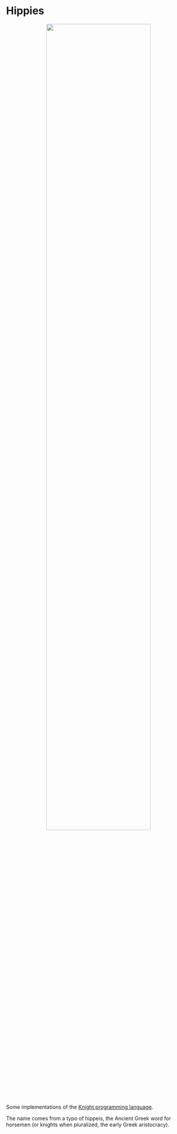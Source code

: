 # Hippies

<p align="center">
    <picture>
        <source media="(prefers-color-scheme: dark)" srcset="./assets/logo-light.svg">
        <source media="(prefers-color-scheme: light)" srcset="./assets/logo.svg">
        <img width="75%" alt="" src="">
    </picture>
</p>

Some implementations of the [Knight programming language](https://github.com/knight-lang/knight-lang).

The name comes from a typo of hippeis, the Ancient Greek word for horsemen (or knights when pluralized, the early Greek aristocracy).
